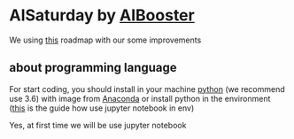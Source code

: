 # AISaturday by [AIBooster](https://www.aibooster.com.ua)

We using [this](https://docs.google.com/document/d/1tIoSukqG7zdMZcj83r0qkPxC87Rqpo41wxfpKUb-kTg/edit) roadmap with our some improvements

## about programming language
For start coding, you should install in your machine [python](https://www.python.org) (we recommend use 3.6) with image from [Anaconda](https://anaconda.org) or install python in the environment ([this](https://www.codingforentrepreneurs.com/blog/install-jupyter-notebooks-virtualenv/) is the guide how use jupyter notebook in env)

Yes, at first time we will be use jupyter notebook
